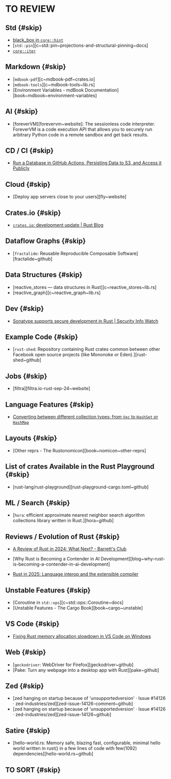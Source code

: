 # TO REVIEW

## Std {#skip}

- [black_box in `core::hint`](https://doc.rust-lang.org/core/hint/fn.black_box.html)
- [`std::pin`][c~std::pin~projections-and-structural-pinning~docs]
- [`core::iter`](https://doc.rust-lang.org/stable/core/iter#for-loops-and-intoiterator)

## Markdown {#skip}

- [`mdbook-pdf`][c~mdbook-pdf~crates.io]
- [`mdbook-tools`][c~mdbook-tools~lib.rs]
- [Environment Variables - mdBook Documentation][book~mdbook~environment-variables]

## AI {#skip}

- [foreverVM][forevervm~website]: The sessionless code interpreter. ForeverVM is a code execution API that allows you to securely run arbitrary Python code in a remote sandbox and get back results.

## CD / CI {#skip}

- [Run a Database in GitHub Actions, Persisting Data to S3, and Access it Publicly](https://wesql.io/blog/use-github-actions-as-database)

## Cloud {#skip}

- [Deploy app servers close to your users][fly~website]

## Crates.io {#skip}

- [`crates.io`: development update | Rust Blog](https://blog.rust-lang.org/2025/02/05/crates-io-development-update.html)

## Dataflow Graphs {#skip}

- [`fractalide`: Reusable Reproducible Composable Software][fractalide~github]

## Data Structures {#skip}

- [reactive_stores — data structures in Rust][c~reactive_stores~lib.rs]
- [reactive_graph][c~reactive_graph~lib.rs]

## Dev {#skip}

- [Sonatype supports secure development in Rust | Security Info Watch](https://www.securityinfowatch.com/cybersecurity/press-release/55277880/sonatype-supports-secure-development-in-rust)

## Example Code {#skip}

- [`rust-shed`: Repository containing Rust crates common between other Facebook open source projects (like Mononoke or Eden).][rust-shed~github]

## Jobs {#skip}

- [filtra][filtra.io-rust-sep-24~website]

## Language Features {#skip}

- [Converting between different collection types: from `Vec` to `HashSet` or `HashMap`](https://www.slingacademy.com/article/converting-between-different-collection-types-from-vec-t-to-hashset-t-or-hashmap-t-u)

## Layouts {#skip}

- [Other reprs - The Rustonomicon][book~nomicon~other-reprs]

## List of crates Available in the Rust Playground {#skip}

- [rust-lang/rust-playground][rust-playground-cargo.toml~github]

## ML / Search {#skip}

- [`hora`: efficient approximate nearest neighbor search algorithm collections library written in Rust.][hora~github]

## Reviews / Evolution of Rust {#skip}

- [A Review of Rust in 2024: What Next? - Barrett's Club](https://barretts.club/posts/rust_review_2024)

- [Why Rust is Becoming a Contender in AI Development][blog~why-rust-is-becoming-a-contender-in-ai-development]

- [Rust in 2025: Language interop and the extensible compiler](https://smallcultfollowing.com/babysteps/blog/2025/03/18/lang-interop-extensibility)

## Unstable Features {#skip}

- [Coroutine in `std::ops`][c~std::ops::Coroutine~docs]
- [Unstable Features - The Cargo Book][book~cargo~unstable]

## VS Code {#skip}

- [Fixing Rust memory allocation slowdown in VS Code on Windows](https://zaynar.co.uk/posts/vs-code-debug-heap)

## Web {#skip}

- [`geckodriver`: WebDriver for Firefox][geckodriver~github]
- [Pake: Turn any webpage into a desktop app with Rust][pake~github]

## Zed {#skip}

- [zed hanging on startup because of 'unsupportedversion' · Issue #14126 · zed-industries/zed][zed-issue-14126-comment~github]
- [zed hanging on startup because of 'unsupportedversion' · Issue #14126 · zed-industries/zed][zed-issue-14126~github]

## Satire {#skip}

- [hello-world.rs: Memory safe, blazing fast, configurable, minimal hello world written in rust() in a few lines of code with few(1092) dependencies][hello-world.rs~github]

## TO SORT {#skip}
